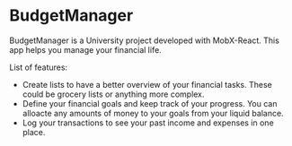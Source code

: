 # BudgetManager
BudgetManager is a University project developed with MobX-React. This app helps you manage your financial life.

List of features:
* Create lists to have a better overview of your financial tasks. These could be grocery lists or anything more complex.
* Define your financial goals and keep track of your progress. You can alloacte any amounts of money to your goals from your liquid balance.
* Log your transactions to see your past income and expenses in one place.
